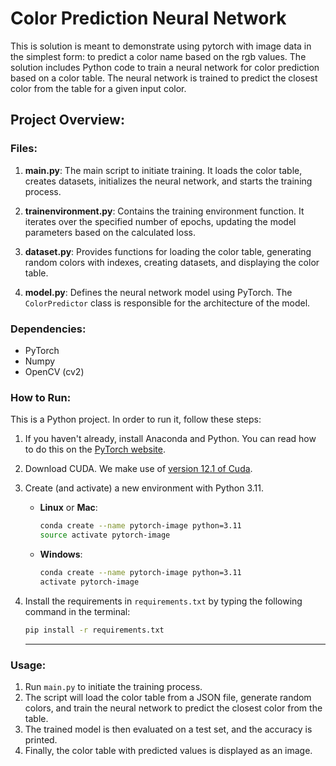 # Color Prediction Neural Network

This is solution is meant to demonstrate using pytorch with image data in the simplest form: to predict a color name based on the rgb values. The solution includes Python code to train a neural network for color prediction based on a color table. The neural network is trained to predict the closest color from the table for a given input color.

## Project Overview:

### Files:

1. **main.py**: The main script to initiate training. It loads the color table, creates datasets, initializes the neural network, and starts the training process.

2. **trainenvironment.py**: Contains the training environment function. It iterates over the specified number of epochs, updating the model parameters based on the calculated loss.

3. **dataset.py**: Provides functions for loading the color table, generating random colors with indexes, creating datasets, and displaying the color table.

4. **model.py**: Defines the neural network model using PyTorch. The `ColorPredictor` class is responsible for the architecture of the model.

### Dependencies:

- PyTorch
- Numpy
- OpenCV (cv2)

### How to Run:

This is a Python project. In order to run it, follow these steps:

1. If you haven't already, install Anaconda and Python. You can read how to do this on the [PyTorch website](https://pytorch.org/get-started/locally/).
1. Download CUDA. We make use of [version 12.1 of Cuda](https://developer.nvidia.com/cuda-12-1-0-download-archive).
1. Create (and activate) a new environment with Python 3.11.

   - **Linux** or **Mac**:
     ```bash
     conda create --name pytorch-image python=3.11
     source activate pytorch-image
     ```
   - **Windows**:
     ```bash
     conda create --name pytorch-image python=3.11 
     activate pytorch-image
     ```

1. Install the requirements in `requirements.txt` by typing the following command in the terminal:
    ```bash
    pip install -r requirements.txt
    ```

	-------

### Usage:

1. Run `main.py` to initiate the training process.
2. The script will load the color table from a JSON file, generate random colors, and train the neural network to predict the closest color from the table.
3. The trained model is then evaluated on a test set, and the accuracy is printed.
4. Finally, the color table with predicted values is displayed as an image.